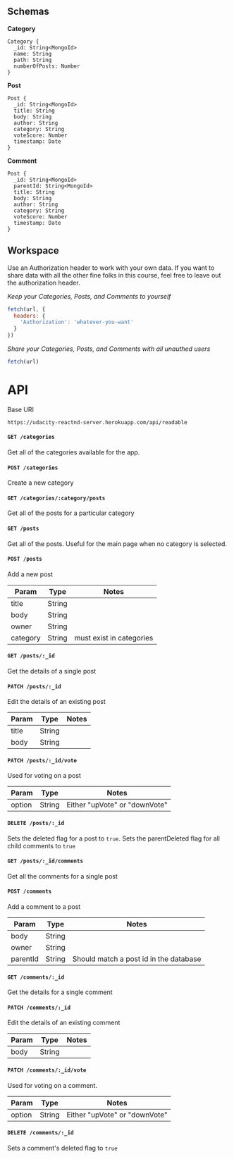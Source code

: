 ## Schemas

**Category**

```
Category {
  _id: String<MongoId>
  name: String
  path: String
  numberOfPosts: Number
}
```

**Post**

```
Post {
  _id: String<MongoId>
  title: String
  body: String
  author: String
  category: String
  voteScore: Number
  timestamp: Date
}
```

**Comment**

```
Post {
  _id: String<MongoId>
  parentId: String<MongoId>
  title: String
  body: String
  author: String
  category: String
  voteScore: Number
  timestamp: Date
}
```

## Workspace

Use an Authorization header to work with your own data. If you want to share data with all the other fine folks in this course, feel free to leave out the authorization header.

_Keep your Categories, Posts, and Comments to yourself_

```js
fetch(url, {
  headers: {
    'Authorization': 'whatever-you-want'
  }
})
```

_Share your Categories, Posts, and Comments with all unauthed users_

```js
fetch(url)
```

# API

Base URI

`https://udacity-reactnd-server.herokuapp.com/api/readable`

#### `GET /categories`

Get all of the categories available for the app.

#### `POST /categories`

Create a new category

#### `GET /categories/:category/posts`

Get all of the posts for a particular category

#### `GET /posts`

Get all of the posts. Useful for the main page when no category is selected.

#### `POST /posts`

Add a new post

Param | Type | Notes
----- | ---- | -----
title | String |
body | String |
owner | String |
category | String | must exist in categories

#### `GET /posts/:_id`

Get the details of a single post

#### `PATCH /posts/:_id`

Edit the details of an existing post

Param | Type | Notes
----- | ---- | -----
title | String |
body | String |

#### `PATCH /posts/:_id/vote`

Used for voting on a post

Param | Type | Notes
----- | ---- | -----
option | String | Either "upVote" or "downVote"

#### `DELETE /posts/:_id`

Sets the deleted flag for a post to `true`. Sets the parentDeleted flag for all child comments to `true`

#### `GET /posts/:_id/comments`

Get all the comments for a single post

#### `POST /comments`

Add a comment to a post

Param | Type | Notes
----- | ---- | -----
body | String |
owner | String |
parentId | String<MongoId> | Should match a post id in the database

#### `GET /comments/:_id`

Get the details for a single comment

#### `PATCH /comments/:_id`

Edit the details of an existing comment

Param | Type | Notes
----- | ---- | -----
body | String |

#### `PATCH /comments/:_id/vote`

Used for voting on a comment.

Param | Type | Notes
----- | ---- | -----
option | String | Either "upVote" or "downVote"

#### `DELETE /comments/:_id`

Sets a comment's deleted flag to `true`

